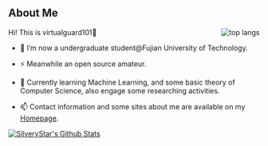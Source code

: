 ## About Me

<!--
**virtualguard101/virtualguard101** is a ✨ _special_ ✨ repository because its `README.md` (this file) appears on your GitHub profile.
-->

<!-- [![Top Langs](https://github-readme-stats.vercel.app/api/top-langs/?username=virtualguard101&layout=compact)](https://github.com/virtualguard101) -->
<img src="https://github-readme-stats.vercel.app/api/top-langs/?username=virtualguard101" align="right" alt="top langs" />

Hi! This is virtualguard101👋

- 🔭 I’m now a undergraduate student@Fujian University of Technology.

- ⚡ Meanwhile an open source amateur.

- 🌱 Currently learning Machine Learning, and some basic theory of Computer Science, also engage some researching activities.

- 📫 Contact information and some sites about me are available on my [Homepage](https://home.virtualguard101.com/).

[![SilveryStar's Github Stats](https://github-readme-stats.vercel.app/api?username=virtualguard101&show_icons=true)](https://github.com/virtualguard101)
